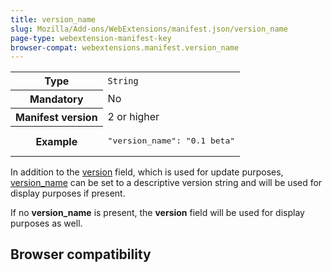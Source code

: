 ```yaml
---
title: version_name
slug: Mozilla/Add-ons/WebExtensions/manifest.json/version_name
page-type: webextension-manifest-key
browser-compat: webextensions.manifest.version_name
---
```




<table class="fullwidth-table standard-table">
  <tbody>
    <tr>
      <th scope="row">Type</th>
      <td><code>String</code></td>
    </tr>
    <tr>
      <th scope="row">Mandatory</th>
      <td>No</td>
    </tr>
    <tr>
      <th scope="row">Manifest version</th>
      <td>2 or higher</td>
    </tr>
    <tr>
      <th scope="row">Example</th>
      <td><pre class="brush: json">"version_name": "0.1 beta"</pre></td>
    </tr>
  </tbody>
</table>

In addition to the [version](/Mozilla/Add-ons/WebExtensions/manifest.json/version) field, which is used for update purposes, [version_name](https://developer.chrome.com/docs/extensions/reference/manifest/version) can be set to a descriptive version string and will be used for display purposes if present.

If no **version_name** is present, the **version** field will be used for display purposes as well.

## Browser compatibility


